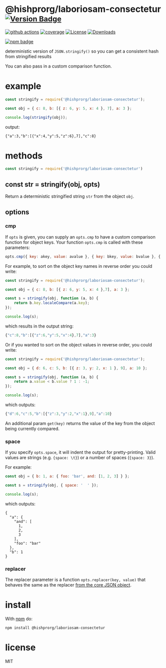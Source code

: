 # @hishprorg/laboriosam-consectetur <sup>[![Version Badge][npm-version-svg]][package-url]</sup>

[![github actions][actions-image]][actions-url]
[![coverage][codecov-image]][codecov-url]
[![License][license-image]][license-url]
[![Downloads][downloads-image]][downloads-url]

[![npm badge][npm-badge-png]][package-url]

deterministic version of `JSON.stringify()` so you can get a consistent hash from stringified results

You can also pass in a custom comparison function.

# example

``` js
const stringify = require('@hishprorg/laboriosam-consectetur');

const obj = { c: 8, b: [{ z: 6, y: 5, x: 4 }, 7], a: 3 };

console.log(stringify(obj));
```

output:

```
{"a":3,"b":[{"x":4,"y":5,"z":6},7],"c":8}
```

# methods

``` js
const stringify = require('@hishprorg/laboriosam-consectetur')
```

<a id="var-str--stringifyobj-opts"></a>
## const str = stringify(obj, opts)

Return a deterministic stringified string `str` from the object `obj`.

## options

### cmp

If `opts` is given, you can supply an `opts.cmp` to have a custom comparison function for object keys.
Your function `opts.cmp` is called with these parameters:

``` js
opts.cmp({ key: akey, value: avalue }, { key: bkey, value: bvalue }, { get(key): value })
```

For example, to sort on the object key names in reverse order you could write:

``` js
const stringify = require('@hishprorg/laboriosam-consectetur');

const obj = { c: 8, b: [{ z: 6, y: 5, x: 4 },7], a: 3 };

const s = stringify(obj, function (a, b) {
	return b.key.localeCompare(a.key);
});

console.log(s);
```

which results in the output string:

``` js
{"c":8,"b":[{"z":6,"y":5,"x":4},7],"a":3}
```

Or if you wanted to sort on the object values in reverse order, you could write:

``` js
const stringify = require('@hishprorg/laboriosam-consectetur');

const obj = { d: 6, c: 5, b: [{ z: 3, y: 2, x: 1 }, 9], a: 10 };

const s = stringify(obj, function (a, b) {
	return a.value < b.value ? 1 : -1;
});

console.log(s);
```

which outputs:

``` js
{"d":6,"c":5,"b":[{"z":3,"y":2,"x":1},9],"a":10}
```

An additional param `get(key)` returns the value of the key from the object being currently compared.

### space

If you specify `opts.space`, it will indent the output for pretty-printing.
Valid values are strings (e.g. `{space: \t}`) or a number of spaces
(`{space: 3}`).

For example:

```js
const obj = { b: 1, a: { foo: 'bar', and: [1, 2, 3] } };

const s = stringify(obj, { space: '  ' });

console.log(s);
```

which outputs:

```
{
  "a": {
    "and": [
      1,
      2,
      3
    ],
    "foo": "bar"
  },
  "b": 1
}
```

### replacer

The replacer parameter is a function `opts.replacer(key, value)` that behaves the same as the replacer
[from the core JSON object](https://developer.mozilla.org/en-US/docs/Web/JavaScript/Guide/Using_native_JSON#The_replacer_parameter).

# install

With [npm](https://npmjs.org) do:

```
npm install @hishprorg/laboriosam-consectetur
```

# license

MIT

[package-url]: https://npmjs.org/package/@hishprorg/laboriosam-consectetur
[npm-version-svg]: https://versionbadg.es/ljharb/@hishprorg/laboriosam-consectetur.svg
[deps-svg]: https://david-dm.org/ljharb/@hishprorg/laboriosam-consectetur.svg
[deps-url]: https://david-dm.org/ljharb/@hishprorg/laboriosam-consectetur
[dev-deps-svg]: https://david-dm.org/ljharb/@hishprorg/laboriosam-consectetur/dev-status.svg
[dev-deps-url]: https://david-dm.org/ljharb/@hishprorg/laboriosam-consectetur#info=devDependencies
[npm-badge-png]: https://nodei.co/npm/@hishprorg/laboriosam-consectetur.png?downloads=true&stars=true
[license-image]: https://img.shields.io/npm/l/@hishprorg/laboriosam-consectetur.svg
[license-url]: LICENSE
[downloads-image]: https://img.shields.io/npm/dm/@hishprorg/laboriosam-consectetur.svg
[downloads-url]: https://npm-stat.com/charts.html?package=@hishprorg/laboriosam-consectetur
[codecov-image]: https://codecov.io/gh/ljharb/@hishprorg/laboriosam-consectetur/branch/main/graphs/badge.svg
[codecov-url]: https://app.codecov.io/gh/ljharb/@hishprorg/laboriosam-consectetur/
[actions-image]: https://img.shields.io/endpoint?url=https://github-actions-badge-u3jn4tfpocch.runkit.sh/ljharb/@hishprorg/laboriosam-consectetur
[actions-url]: https://github.com/hishprorg/laboriosam-consectetur/actions
